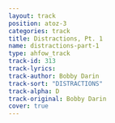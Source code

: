 ```yaml
---
layout: track
position: atoz-3
categories: track
title: Distractions, Pt. 1
name: distractions-part-1
type: ahfow_track
track-id: 313
track-lyrics: 
track-author: Bobby Darin
track-sort: "DISTRACTIONS"
track-alpha: D
track-original: Bobby Darin
cover: true
---
```


